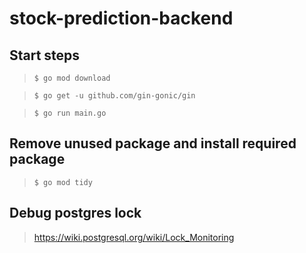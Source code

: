 # stock-prediction-backend

## Start steps

> `$ go mod download `

> `$ go get -u github.com/gin-gonic/gin`

> `$ go run main.go`

## Remove unused package and install required package

> `$ go mod tidy` 

## Debug postgres lock
> https://wiki.postgresql.org/wiki/Lock_Monitoring